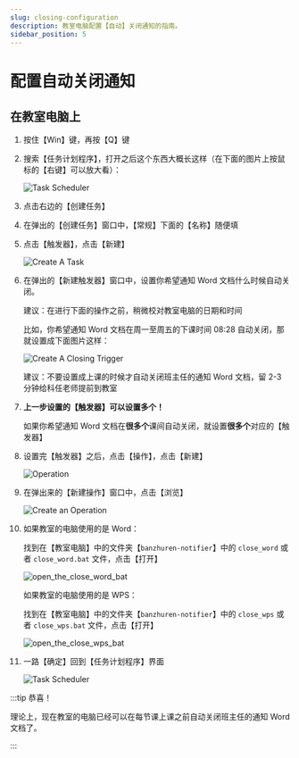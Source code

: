 ```yaml
---
slug: closing-configuration
description: 教室电脑配置【自动】关闭通知的指南。
sidebar_position: 5
---
```


# 配置自动关闭通知

## 在教室电脑上

1. 按住【Win】键，再按【Q】键
2. 搜索【任务计划程序】，打开之后这个东西大概长这样（在下面的图片上按鼠标的【右键】可以放大看）：

    ![Task Scheduler](/img/task-scheduler.png)

3. 点击右边的【创建任务】
4. 在弹出的【创建任务】窗口中，【常规】下面的【名称】随便填
5. 点击【触发器】，点击【新建】

    ![Create A Task](/img/create-a-task.png)

6. 在弹出的【新建触发器】窗口中，设置你希望通知 Word 文档什么时候自动关闭。

    建议：在进行下面的操作之前，稍微校对教室电脑的日期和时间

    比如，你希望通知 Word 文档在周一至周五的下课时间 08:28 自动关闭，那就设置成下面图片这样：

    ![Create A Closing Trigger](/img/create-a-closing-trigger.png)

    建议：不要设置成上课的时候才自动关闭班主任的通知 Word 文档，留 2-3 分钟给科任老师提前到教室
7. **上一步设置的【触发器】可以设置多个！**

    如果你希望通知 Word 文档在**很多个**课间自动关闭，就设置**很多个**对应的【触发器】

8. 设置完【触发器】之后，点击【操作】，点击【新建】

    ![Operation](/img/operation.png)

9. 在弹出来的【新建操作】窗口中，点击【浏览】

    ![Create an Operation](/img/create-an-operation.png)

10. 如果教室的电脑使用的是 Word：

    找到在【教室电脑】中的文件夹【`banzhuren-notifier`】中的 `close_word` 或者 `close_word.bat` 文件，点击【打开】

    ![open_the_close_word_bat](/img/open-the-close-word-bat.png)

    如果教室的电脑使用的是 WPS：

    找到在【教室电脑】中的文件夹【`banzhuren-notifier`】中的 `close_wps` 或者 `close_wps.bat` 文件，点击【打开】

    ![open_the_close_wps_bat](/img/open-the-close-wps-bat.png)

11. 一路【确定】回到【任务计划程序】界面

    ![Task Scheduler](/img/task-scheduler.png)

:::tip 恭喜！

理论上，现在教室的电脑已经可以在每节课上课之前自动关闭班主任的通知 Word 文档了。

:::
